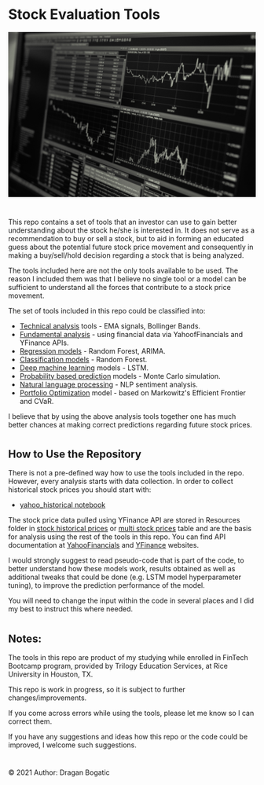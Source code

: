 #
# Stock Evaluation Tools

![stocks.jpg](images/stocks.jpg)
#
This repo contains a set of tools that an investor can use to gain better understanding about the stock he/she is interested in. It does not serve as a recommendation to buy or sell a stock, but to aid in forming an educated guess about the potential future stock price movement and consequently in making a buy/sell/hold decision regarding a stock that is being analyzed.

The tools included here are not the only tools available to be used. The reason I included them was that I believe no single tool or a model can be sufficient to understand all the forces that contribute to a stock price movement. 

The set of tools included in this repo could be classified into:

* [Technical analysis](stock_price_predictors/classification_models/random_forest_classifier.ipynb) tools - EMA signals, Bollinger Bands.
* [Fundamental analysis](stock_fundamentals/fundamentals.ipynb) - using financial data via YahoofFinancials and YFinance APIs.
* [Regression models](stock_price_predictors/regression_models) - Random Forest, ARIMA.
* [Classification models](stock_price_predictors/classification_models/random_forest_classifier.ipynb) - Random Forest.
* [Deep machine learning](stock_price_predictors/deep_learning_models/lstm_stock_predictor.ipynb) models - LSTM.
* [Probability based prediction](monte_carlo_predictor/monte_carlo_predictor.ipynb) models - Monte Carlo simulation.
* [Natural language processing](natural_language_processing/stock_sentiment.ipynb) - NLP sentiment analysis.
* [Portfolio Optimization](asset_allocation/portfolio_optimization.ipynb) model - based on Markowitz's Efficient Frontier and CVaR.

I believe that by using the above analysis tools together one has much better chances at making correct predictions regarding future stock prices.
#
## How to Use the Repository

There is not a pre-defined way how to use the tools included in the repo. However, every analysis starts with data collection. In order to collect historical stock prices you should start with:

* [yahoo_historical notebook](stock_price_historical/yahoo_historical.ipynb)

The stock price data pulled using YFinance API are stored in Resources folder in [stock historical prices](Resources/stock_historical_prices.csv) or [multi stock prices](Resources/multi_stock_prices.csv) table and are the basis for analysis using the rest of the tools in this repo. You can find API documentation at [YahooFinancials](https://pypi.org/project/yahoofinancials/) and [YFinance](https://pypi.org/project/yfinance/) websites.

I would strongly suggest to read pseudo-code that is part of the code, to better understand how these models work, results obtained as well as additional tweaks that could be done (e.g. LSTM model hyperparameter tuning), to improve the prediction performance of the model.

You will need to change the input within the code in several places and I did my best to instruct this where needed. 

#
## Notes: 

The tools in this repo are product of my studying while enrolled in FinTech Bootcamp program, provided by Trilogy Education Services, at Rice University in Houston, TX. 

This repo is work in progress, so it is subject to further changes/improvements. 

If you come across errors while using the tools, please let me know so I can correct them. 

If you have any suggestions and ideas how this repo or the code could be improved, I welcome such suggestions. 

#
© 2021 Author: Dragan Bogatic
#